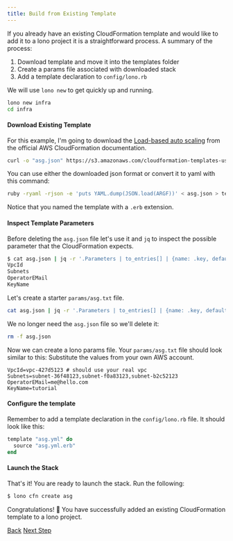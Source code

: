 ```yaml
---
title: Build from Existing Template
---
```


If you already have an existing CloudFormation template and would like to add it to a lono project it is a straightforward process.  A summary of the process:

1. Download template and move it into the templates folder
2. Create a params file associated with downloaded stack
3. Add a template declaration to `config/lono.rb`

We will use `lono new` to get quickly up and running.

```sh
lono new infra
cd infra
```

#### Download Existing Template

For this example, I'm going to download the [Load-based auto scaling](http://docs.aws.amazon.com/AWSCloudFormation/latest/UserGuide/sample-templates-services-us-east-1.html#w1ab2c21c39c15b9) from the official AWS CloudFormation documentation.

```sh
curl -o "asg.json" https://s3.amazonaws.com/cloudformation-templates-us-east-1/AutoScalingMultiAZWithNotifications.template
```

You can use either the downloaded json format or convert it to yaml with this command:

```sh
ruby -ryaml -rjson -e 'puts YAML.dump(JSON.load(ARGF))' < asg.json > templates/asg.yml.erb
```

Notice that you named the template with a `.erb` extension.

#### Inspect Template Parameters

Before deleting the `asg.json` file let's use it and `jq` to inspect the possible parameter that the CloudFormation expects.

```sh
$ cat asg.json | jq -r '.Parameters | to_entries[] | {name: .key, default: .value.Default} | select(.default == null) | .name'
VpcId
Subnets
OperatorEMail
KeyName
```

Let's create a starter `params/asg.txt` file.

```sh
cat asg.json | jq -r '.Parameters | to_entries[] | {name: .key, default: .value.Default} | select(.default == null) | .name' | sed 's/$/=/' > params/asg.txt
```

We no longer need the `asg.json` file so we'll delete it:

```sh
rm -f asg.json
```

Now we can create a lono params file.  Your `params/asg.txt` file should look similar to this:  Substitute the values from your own AWS account.

```
VpcId=vpc-427d5123 # should use your real vpc
Subnets=subnet-36f48123,subnet-f0a83123,subnet-b2c52123
OperatorEMail=me@hello.com
KeyName=tutorial
```

#### Configure the template

Remember to add a template declaration in the `config/lono.rb` file.  It should look like this:

```ruby
template "asg.yml" do
  source "asg.yml.erb"
end
```

#### Launch the Stack

That's it!  You are ready to launch the stack.  Run the following:

```sh
$ lono cfn create asg
```

Congratulations! 🍾 You have successfully added an existing CloudFormation template to a lono project.

<a class="btn btn-basic" href="{% link _docs/directory-structure.md %}">Back</a>
<a class="btn btn-primary" href="{% link examples.md %}">Next Step</a>
